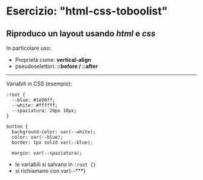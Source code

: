 # Esercizio: "html-css-toboolist"
Riproduco un layout usando *html* e *css*
---
In particolare uso:
- Proprietà come: **vertical-align** 
- pseudoselettori: **::before / ::after**

--- 
Variabili in CSS (esempio):

```
:root {
  --blue: #1e90ff;
  --white: #ffffff;
  --spaziatura: 20px 10px;
}
```

```
button {
  background-color: var(--white);
  color: var(--blue);
  border: 1px solid var(--blue);

  margin: var(--spaziatura);
```
- le variabili si salvano in `:root {}`
- si richiamano con var(--***)